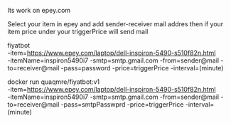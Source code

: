 Its work on epey.com 

Select your item in epey and add sender-receiver mail addres then if your item price under your triggerPrice will send mail

fiyatbot \
    -item=https://www.epey.com/laptop/dell-inspiron-5490-s510f82n.html \
    -itemName=inspiron5490i7
    -smtp=smtp.gmail.com
    -from=sender@mail
    -to=receiver@mail
    -pass=password 
    -price=triggerPrice
    -interval=(minute)

docker run quaqmre/fiyatbot:v1 \
    -item=https://www.epey.com/laptop/dell-inspiron-5490-s510f82n.html \
    -itemName=inspiron5490i7
    -smtp=smtp.gmail.com
    -from=sender@mail
    -to=receiver@mail
    -pass=smtpPasswprd 
    -price=triggerPrice
    -interval=(minute)